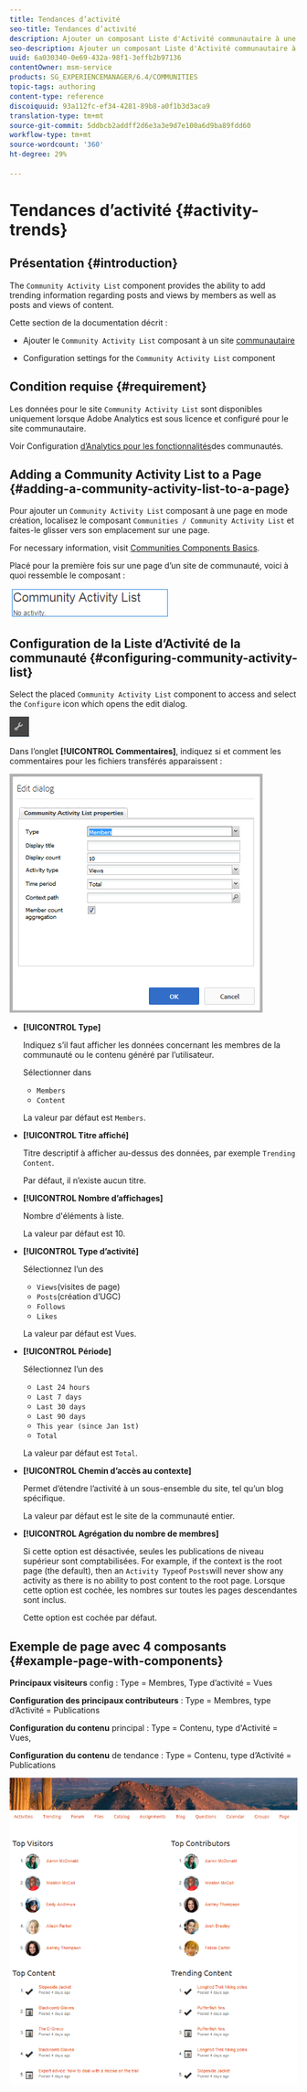 ```yaml
---
title: Tendances d’activité
seo-title: Tendances d’activité
description: Ajouter un composant Liste d'Activité communautaire à une page
seo-description: Ajouter un composant Liste d'Activité communautaire à une page
uuid: 6a030340-0e69-432a-98f1-3effb2b97136
contentOwner: msm-service
products: SG_EXPERIENCEMANAGER/6.4/COMMUNITIES
topic-tags: authoring
content-type: reference
discoiquuid: 93a112fc-ef34-4281-89b8-a0f1b3d3aca9
translation-type: tm+mt
source-git-commit: 5ddbcb2addff2d6e3a3e9d7e100a6d9ba89fdd60
workflow-type: tm+mt
source-wordcount: '360'
ht-degree: 29%

---
```



# Tendances d’activité {#activity-trends}

## Présentation {#introduction}

The `Community Activity List` component provides the ability to add trending information regarding posts and views by members as well as posts and views of content.

Cette section de la documentation décrit :

* Ajouter le `Community Activity List` composant à un site [communautaire](overview.md#community-sites)

* Configuration settings for the `Community Activity List` component

## Condition requise {#requirement}

Les données pour le site `Community Activity List` sont disponibles uniquement lorsque Adobe Analytics est sous licence et configuré pour le site communautaire.

Voir Configuration [d’Analytics pour les fonctionnalités](analytics.md)des communautés.

## Adding a Community Activity List to a Page {#adding-a-community-activity-list-to-a-page}

Pour ajouter un `Community Activity List` composant à une page en mode création, localisez le composant `Communities / Community Activity List` et faites-le glisser vers son emplacement sur une page.

For necessary information, visit [Communities Components Basics](basics.md).

Placé pour la première fois sur une page d’un site de communauté, voici à quoi ressemble le composant :

![chlimage_1-227](assets/chlimage_1-227.png)

## Configuration de la Liste d’Activité de la communauté  {#configuring-community-activity-list}

Select the placed `Community Activity List` component to access and select the `Configure` icon which opens the edit dialog.

![chlimage_1-228](assets/chlimage_1-228.png)

Dans l’onglet **[!UICONTROL Commentaires]**, indiquez si et comment les commentaires pour les fichiers transférés apparaissent :

![chlimage_1-229](assets/chlimage_1-229.png)

* **[!UICONTROL Type]**

   Indiquez s’il faut afficher les données concernant les membres de la communauté ou le contenu généré par l’utilisateur.

   Sélectionner dans
   * `Members`
   * `Content`

   La valeur par défaut est `Members`.

* **[!UICONTROL Titre affiché]**

   Titre descriptif à afficher au-dessus des données, par exemple `Trending Content`.

   Par défaut, il n’existe aucun titre.

* **[!UICONTROL Nombre d’affichages]**

   Nombre d&#39;éléments à liste.

   La valeur par défaut est 10.

* **[!UICONTROL Type d’activité]**

   Sélectionnez l’un des
   * `Views`(visites de page)
   * `Posts`(création d’UGC)
   * `Follows`
   * `Likes`

   La valeur par défaut est Vues.

* **[!UICONTROL Période]**

   Sélectionnez l’un des
   * `Last 24 hours`
   * `Last 7 days`
   * `Last 30 days`
   * `Last 90 days`
   * `This year (since Jan 1st)`
   * `Total`

   La valeur par défaut est `Total`.

* **[!UICONTROL Chemin d’accès au contexte]**

   Permet d’étendre l’activité à un sous-ensemble du site, tel qu’un blog spécifique.

   La valeur par défaut est le site de la communauté entier.

* **[!UICONTROL Agrégation du nombre de membres]**

   Si cette option est désactivée, seules les publications de niveau supérieur sont comptabilisées. For example, if the context is the root page (the default), then an `Activity Type`of `Posts`will never show any activity as there is no ability to post content to the root page. Lorsque cette option est cochée, les nombres sur toutes les pages descendantes sont inclus.

   Cette option est cochée par défaut.

## Exemple de page avec 4 composants {#example-page-with-components}

**Principaux visiteurs** config : Type = Membres, Type d’activité = Vues

**Configuration des principaux contributeurs** : Type = Membres, type d’Activité = Publications

**Configuration du contenu** principal : Type = Contenu, type d&#39;Activité = Vues,

**Configuration du contenu** de tendance : Type = Contenu, type d’Activité = Publications

![chlimage_1-230](assets/chlimage_1-230.png)
